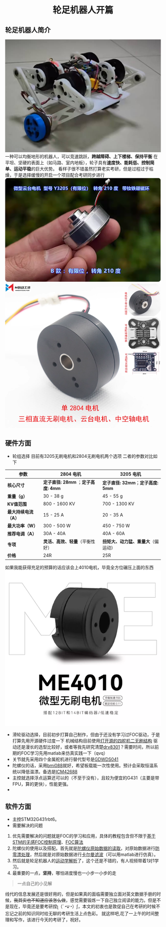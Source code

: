# <p align="center">轮足机器人开篇</p>
##  轮足机器人简介
![轮足机器人照片](https://github.com/Limitput/Wheeled-robot-my/blob/main/image/%E5%BC%80%E6%BA%90%E5%85%A8%E8%BA%AB%E7%85%A7.jpg)
一种可以均衡地形的机器人，可以竞速跳跃，**跨越障碍、上下楼梯、保持平衡**
在平坦、坚硬的表面上（如马路、室内地板），轮子具有**速度快、能耗低、控制简单、运动平稳**的巨大优势。
看样子很不错虽然打算老实考研，但是过程过于枯燥，于是选择缓慢的开启一个项目配合考研同步进行
![3205电机](https://github.com/Limitput/Wheeled-robot-my/blob/main/image/3205%E7%94%B5%E6%9C%BA.png)
![2804电机](https://github.com/Limitput/Wheeled-robot-my/blob/main/image/2804%E7%94%B5%E6%9C%BA.png)
## 硬件方面
- 轮组选择
目前有3205无刷电机和2804无刷电机两个选项
二者的参数对比如下

|参数|2804 电机|3205 电机|
| - | - | - |
|**核心尺寸**|**定子直径: 28mm** ；**定子高度: 4mm**|**定子直径: 32mm**；**定子高度: 5mm**|
|**重量（g）**|30 - 38 g|45 - 55 g|
|**KV值范围**|800 - 1600 KV|700 - 1300 KV|
|**最大持续电流（A）**|15 - 25 A|20 - 35 A|
|**最大功率（W）**|300 - 500 W|450 - 750 W|
|**推荐电调（A）**|30A - 40A|40A - 60A|
|**专项**|**灵活、高效、轻量**（平衡性好）|**扭矩大、动力猛、重量大**（偏运动）|
|**价格**|24R|25R|

如果我能获得充足的预算的话应该会上4010电机，毕竟全方位碾压上面的东西
![4010电机](https://github.com/Limitput/Wheeled-robot-my/blob/main/image/4010%E7%94%B5%E6%9C%BA.png)

- 滑轮驱动选择，目前初步打算自己制作，但由于还没有学习过FOC驱动，于是打算先用开源硬件过度一下
机械结构目前使用[灯开源的四舵机二无刷结构](https://www.bilibili.com/video/BV1kz421B73V?spm_id_from=333.788.videopod.sections&vd_source=bb311f54a7671df0ea69db4afaf49631)
驱动还是漫长的选型比较好，或者等我先研究清楚[drv8301](https://www.bilibili.com/video/BV1NT4y1m7iy/?spm_id_from=333.337.search-card.all.click&vd_source=bb311f54a7671df0ea69db4afaf49631)？需要时间，所以前期的FOC学习先用matlab来仿真实践一下（qvq）
- 关节就先采用四个金属舵机进行替代型号是[GDWDS041](https://item.taobao.com/item.htm?abbucket=9&id=822105777693&mi_id=0000nbFLiI__PFfbfBkLcKQyhjINVwvAbS6nAfM4387tD5w&ns=1&skuId=5700115170704&spm=a21n57.1.hoverItem.1&utparam=%7B%22aplus_abtest%22:%2295969d8fd33971d31a28468b02d6e955%22%7D&xxc=taobaoSearch)
- 陀螺仪的话，采用[bmi088](https://blog.csdn.net/asdashhv/article/details/124413960)就好，希望板载能一次性使用。预计会采取恒温系统以降低温漂。备选是[ICM42688](https://oshwhub.com/xrobot/9-axis-3-0)
- 主控就选择浮点运算还可以的（不至于没有），且较为便宜的G431（主要是带FPU，算的更快），性能更强。
-
## 软件方面
- 主控STM32G431rbt6。
- 需要解决的问题
 1. 优先需要解决的问题就是FOC的学习和应用，具体的教程包含但不限于[基于STM的无感FOC控制原理](https://www.bilibili.com/video/BV1Fx76zzEcP/?spm_id_from=333.337.search-card.all.click&vd_source=bb311f54a7671df0ea69db4afaf49631)、[FOC算法](https://www.bilibili.com/video/BV1x84y1V76u?spm_id_from=333.788.videopod.sections&vd_source=bb311f54a7671df0ea69db4afaf49631)
 2. 陀螺仪的使用以及搭配。首先就是[陀螺仪原始数据的读取](https://blog.csdn.net/asdashhv/article/details/124413960)，对原始数据进行[防零漂处理](https://www.iotword.com/14737.html)，然后就是对原始数据进行[卡尔曼滤波](https://blog.csdn.net/qq_31775031/article/details/117067785)（可以用matlab进行仿真）。
 3. 然后就是轮足机器人的[运动学解析](https://www.bilibili.com/video/BV1kz421B73V?spm_id_from=333.788.videopod.sections&vd_source=bb3strikethroughtext11f54a7671df0ea69db4afaf49631)了，这个还是不错的，有人视频带着1对1学习。
 4. 最重要的一点，**坚持**，哪怕进度慢也一小步一小步的走

> 一点自己的小见解

线代的信息发展还是很好用的，但是如果真的面临需要独立面对英文数据手册的时候，~~我其实也不知道应该怎么做~~，感觉需要锻炼一下自己独立阅读的能力。但是不是现在，毕竟还是要考研捏ʅ（´◔౪◔）ʃ，本文的初衷也是敦促自己在考研的时候不忘记之前的知识同时给无聊的考研生活上点色彩。
就这样吧,花了一上午的时间整理和写作，该进行今天的考研了，祝好。

